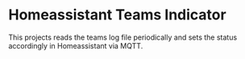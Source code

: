 # Homeassistant Teams Indicator

This projects reads the teams log file periodically and sets the status accordingly in Homeassistant via MQTT. 